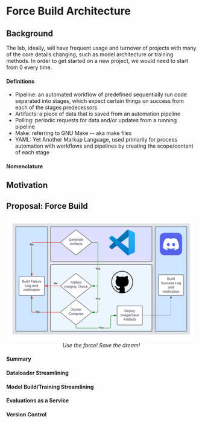 # Force Build Architecture

## Background

The lab, ideally, will have frequent usage and turnover of projects with many of the core details changing, such as model architecture or training methods. In order to get started on a new project, we would need to start from 0 every time.

#### Definitions
- Pipeline: an automated workflow of predefined sequentially run code separated into stages, which expect certain things on success from each of the stages predecessors
- Artifacts: a piece of data that is saved from an automation pipeline
- Polling: periodic requests for data and/or updates from a running pipeline
- Make: referring to GNU Make -- aka make files
- YAML: Yet Another Markup Language, used primarily for process automation with workflows and pipelines by creating the scope/content of each stage

#### Nomenclature



## Motivation 

## Proposal: Force Build
<p align="center">
  <img src="../imgs/ForceBuild.png" />
  <br />
  <em>Use the force! Save the dream!</em>
</p>


#### Summary

####  Dataloader Streamlining

#### Model Build/Training Streamlining 

#### Evaluations as a Service

#### Version Control